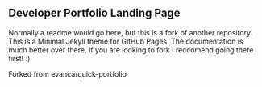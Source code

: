 ## Developer Portfolio Landing Page

Normally a readme would go here, but this is a fork of another repository.  
This is a Minimal Jekyll theme for GitHub Pages.  The documentation is much better over there. If you are looking to fork I reccomend going there first! :)

Forked from evanca/quick-portfolio

